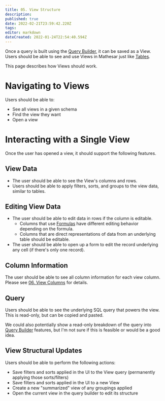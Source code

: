 ```yaml
---
title: 05. View Structure
description: 
published: true
date: 2022-02-21T23:59:42.220Z
tags: 
editor: markdown
dateCreated: 2022-01-24T22:54:40.594Z
---
```


Once a query is built using the [Query Builder](/en/product/specs/2022-01-views/03-the-query-builder), it can be saved as a View. Users should be able to see and use Views in Mathesar just like [Tables](/en/product/concepts/tables).

This page describes how Views should work.

# Navigating to Views
Users should be able to:
- See all views in a given schema
- Find the view they want
- Open a view

# Interacting with a Single View
Once the user has opened a view, it should support the following features.

## View Data
- The user should be able to see the View's columns and rows.
- Users should be able to apply filters, sorts, and groups to the view data, similar to tables.

## Editing View Data
- The user should be able to edit data in rows if the column is editable.
    - Columns that use [Formulas](/en/product/specs/2022-01-views/04-formulas) have different editing behavior depending on the formula.
    - Columns that are direct representations of data from an underlying table should be editable.
- The user should be able to open up a form to edit the record underlying any cell (if there's only one record).

## Column Information
The user should be able to see all column information for each view column. Please see [06. View Columns](/en/product/specs/2022-01-views/06-view-columns) for details.

## Query
Users should be able to see the underlying SQL query that powers the view. This is read-only, but can be copied and pasted.

We could also potentially show a read-only breakdown of the query into [Query Builder](/en/product/specs/2022-01-views/03-the-query-builder) features, but I'm not sure if this is feasible or would be a good idea.

## View Structural Updates
Users should be able to perform the following actions:
- Save filters and sorts applied in the UI to the View query (permanently applying those sorts/filters)
- Save filters and sorts applied in the UI to a new View
- Create a new "summarized" view of any groupings applied
- Open the current view in the query builder to edit its structure